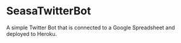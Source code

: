 # SeasaTwitterBot
A simple Twitter Bot that is connected to a Google Spreadsheet and deployed to Heroku.
